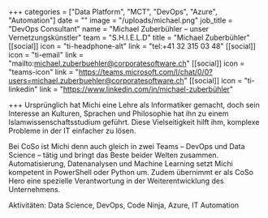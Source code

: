 +++
categories = ["Data Platform", "MCT", "DevOps", "Azure", "Automation"]
date = ""
image = "/uploads/michael.png"
job_title = "DevOps Consultant"
name = "Michael Zuberbühler – unser Vernetzungskünstler"
team = "S.H.I.E.L.D"
title = "Michael Zuberbühler"
[[social]]
icon = "ti-headphone-alt"
link = "tel:+41 32 315 03 48"
[[social]]
icon = "ti-email"
link = "mailto:michael.zuberbuehler@corporatesoftware.ch"
[[social]]
icon = "teams-icon"
link = "https://teams.microsoft.com/l/chat/0/0?users=michael.zuberbuehler@corporatesoftware.ch"
[[social]]
icon = "ti-linkedin"
link = "https://www.linkedin.com/in/michael-zuberbühler"

+++
Ursprünglich hat Michi eine Lehre als Informatiker gemacht, doch sein Interesse an Kulturen, Sprachen und Philosophie hat ihn zu einem Islamwissenschaftsstudium geführt. Diese Vielseitigkeit hilft ihm, komplexe Probleme in der IT einfacher zu lösen.

Bei CoSo ist Michi denn auch gleich in zwei Teams – DevOps und Data Science – tätig und bringt das Beste beider Welten zusammen. Automatisierung, Datenanalysen und Machine Learning setzt Michi kompetent in PowerShell oder Python um. Zudem übernimmt er als CoSo Hero eine spezielle Verantwortung in der Weiterentwicklung des Unternehmens.

Aktivitäten: Data Science, DevOps, Code Ninja, Azure, IT Automation